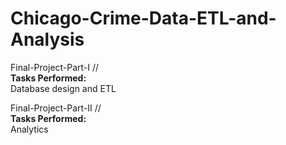 # Chicago-Crime-Data-ETL-and-Analysis

Final-Project-Part-I // <br>
**Tasks Performed:** <br>
Database design and ETL <br>

Final-Project-Part-II // <br>
**Tasks Performed:** <br>
Analytics <br>
